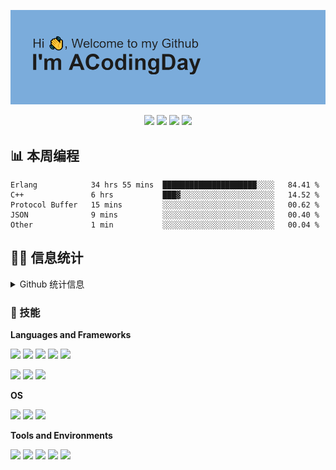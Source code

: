 <p align="center">
<a href="https://github.com/ACodingDay"><img src="https://github.com/ACodingDay/ACodingDay/blob/main/header.png"/></a>
</p>

<p align="center">
<a href="https://newabug.top"><img src="https://img.shields.io/badge/博客-UnLessのBlog-00cec9"/></a>
<a href="https://leetcode-cn.com/u/iamyyt/"><img src="https://img.shields.io/badge/算法-LeetCode-F89F1B?logo=leetcode&logoColor=ffffff"/></a>
<a href="mailto:yinshuaibi@gmail.com"><img src="https://img.shields.io/badge/联系-靓仔-D14836?logo=Gmail&logoColor=ffffff"/></a>
<img src="https://visitor-badge.glitch.me/badge?page_id=ACodingDay.readme"/>
</p>

## 📊 本周编程

 <!--START_SECTION:waka-->

```text
Erlang            34 hrs 55 mins  █████████████████████░░░░   84.41 %
C++               6 hrs           ███▓░░░░░░░░░░░░░░░░░░░░░   14.52 %
Protocol Buffer   15 mins         ░░░░░░░░░░░░░░░░░░░░░░░░░   00.62 %
JSON              9 mins          ░░░░░░░░░░░░░░░░░░░░░░░░░   00.40 %
Other             1 min           ░░░░░░░░░░░░░░░░░░░░░░░░░   00.04 %
```

<!--END_SECTION:waka-->



## 👨‍💻 信息统计

<details>
    <summary>Github 统计信息</summary> 
    <img src="https://github-readme-stats.vercel.app/api?username=ACodingDay&show_icons=true&count_private=true&hide=prs&theme=default_repocard"/>
</details>



### 📌 技能

**Languages and Frameworks**

<p>
<img src="https://img.shields.io/badge/-Java-007396.svg?logo=java&logoColor=ffffff"/>
<img src="https://img.shields.io/badge/-Python-3776AB.svg?logo=Python&logoColor=ffffff"/>
<img src="https://img.shields.io/badge/-PHP-777BB4.svg?logo=PHP&logoColor=ffffff"/>
<img src="https://img.shields.io/badge/-CSS3-1572B6.svg?logo=CSS3&logoColor=ffffff"/>
<img src="https://img.shields.io/badge/-JavaScript-F7DF1E.svg?logo=JavaScript&logoColor=ffffff"/>
</p>

<p>
<img src="https://img.shields.io/badge/-Spring-6DB33F.svg?style=flat-square&logo=Spring&logoColor=ffffff"/>
<img src="https://img.shields.io/badge/-Spring Boot-6DB33F.svg?style=flat-square&logo=Spring Boot&logoColor=ffffff"/>
<img src="https://img.shields.io/badge/-MySQL-4479A1.svg?style=flat-square&logo=MySQL&logoColor=ffffff"/>
</p>

**OS**

<p>
<img src="https://img.shields.io/badge/Windows-10-0078D6.svg?&logo=Windows&logoColor=ffffff"/>
<img src="https://img.shields.io/badge/OS-Arch%20Linux-33aadd?&logo=arch-linux&logoColor=ffffff"/>
<img src="https://img.shields.io/badge/Android-小米-FA6709.svg?&logo=Xiaomi&logoColor=ffffff"/>
</p>

**Tools and Environments**

<p>
<img src="https://img.shields.io/badge/-Visual Studio Code-007ACC.svg?style=flat-square&logo=visualstudiocode&logoColor=ffffff"/>
<img src="https://img.shields.io/badge/-IntelliJ IDEA-000000.svg?style=flat-square&logo=intellijidea&logoColor=ffffff"/>
<img src="https://img.shields.io/badge/-Git-F05032.svg?style=flat-square&logo=Git&logoColor=ffffff"/>
<img src="https://img.shields.io/badge/-Markdown-000000.svg?style=flat-square&logo=markdown&logoColor=ffffff"/>
<img src="https://img.shields.io/badge/-Nginx-269539.svg?style=flat-square&logo=NGINX&logoColor=ffffff"/>
</p>




